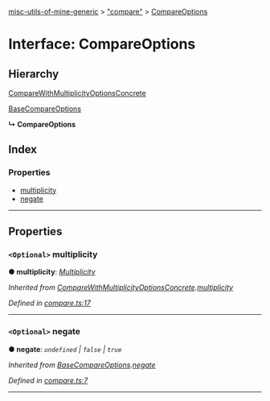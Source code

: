 [misc-utils-of-mine-generic](../README.md) > ["compare"](../modules/_compare_.md) > [CompareOptions](../interfaces/_compare_.compareoptions.md)

# Interface: CompareOptions

## Hierarchy

 [CompareWithMultiplicityOptionsConcrete](_compare_.comparewithmultiplicityoptionsconcrete.md)

 [BaseCompareOptions](_compare_.basecompareoptions.md)

**↳ CompareOptions**

## Index

### Properties

* [multiplicity](_compare_.compareoptions.md#multiplicity)
* [negate](_compare_.compareoptions.md#negate)

---

## Properties

<a id="multiplicity"></a>

### `<Optional>` multiplicity

**● multiplicity**: *[Multiplicity](../modules/_compare_.md#multiplicity)*

*Inherited from [CompareWithMultiplicityOptionsConcrete](_compare_.comparewithmultiplicityoptionsconcrete.md).[multiplicity](_compare_.comparewithmultiplicityoptionsconcrete.md#multiplicity)*

*Defined in [compare.ts:17](https://github.com/cancerberoSgx/misc-utils-of-mine/blob/18ba426/misc-utils-of-mine-generic/src/compare.ts#L17)*

___
<a id="negate"></a>

### `<Optional>` negate

**● negate**: *`undefined` \| `false` \| `true`*

*Inherited from [BaseCompareOptions](_compare_.basecompareoptions.md).[negate](_compare_.basecompareoptions.md#negate)*

*Defined in [compare.ts:7](https://github.com/cancerberoSgx/misc-utils-of-mine/blob/18ba426/misc-utils-of-mine-generic/src/compare.ts#L7)*

___

